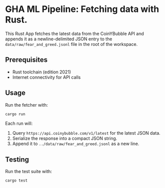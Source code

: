 # GHA ML Pipeline: Fetching data with Rust.

This Rust App fetches the latest data from the CoinYBubble API and appends it as a newline-delimited JSON entry to the `data/raw/fear_and_greed.jsonl` file in the root of the workspace.

## Prerequisites

- Rust toolchain (edition 2021)
- Internet connectivity for API calls

## Usage

Run the fetcher with:

```bash
cargo run
```

Each run will:
1. Query `https://api.coinybubble.com/v1/latest` for the latest JSON data.
2. Serialize the response into a compact JSON string.
3. Append it to `../data/raw/fear_and_greed.jsonl` as a new line.

## Testing

Run the test suite with:

```bash
cargo test
```
